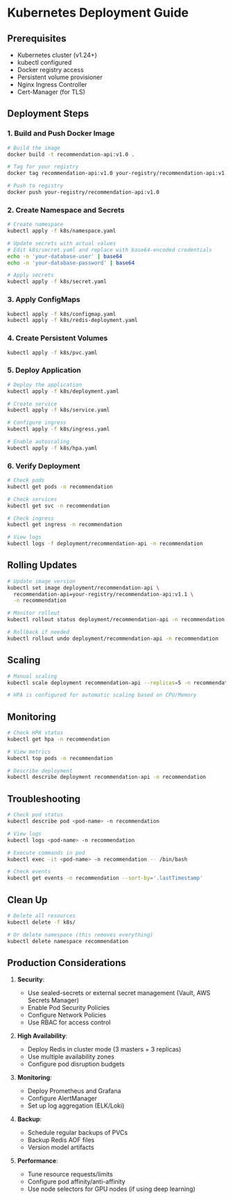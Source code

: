 # Kubernetes Deployment Guide

## Prerequisites

- Kubernetes cluster (v1.24+)
- kubectl configured
- Docker registry access
- Persistent volume provisioner
- Nginx Ingress Controller
- Cert-Manager (for TLS)

## Deployment Steps

### 1. Build and Push Docker Image

```bash
# Build the image
docker build -t recommendation-api:v1.0 .

# Tag for your registry
docker tag recommendation-api:v1.0 your-registry/recommendation-api:v1.0

# Push to registry
docker push your-registry/recommendation-api:v1.0
```

### 2. Create Namespace and Secrets

```bash
# Create namespace
kubectl apply -f k8s/namespace.yaml

# Update secrets with actual values
# Edit k8s/secret.yaml and replace with base64-encoded credentials
echo -n 'your-database-user' | base64
echo -n 'your-database-password' | base64

# Apply secrets
kubectl apply -f k8s/secret.yaml
```

### 3. Apply ConfigMaps

```bash
kubectl apply -f k8s/configmap.yaml
kubectl apply -f k8s/redis-deployment.yaml
```

### 4. Create Persistent Volumes

```bash
kubectl apply -f k8s/pvc.yaml
```

### 5. Deploy Application

```bash
# Deploy the application
kubectl apply -f k8s/deployment.yaml

# Create service
kubectl apply -f k8s/service.yaml

# Configure ingress
kubectl apply -f k8s/ingress.yaml

# Enable autoscaling
kubectl apply -f k8s/hpa.yaml
```

### 6. Verify Deployment

```bash
# Check pods
kubectl get pods -n recommendation

# Check services
kubectl get svc -n recommendation

# Check ingress
kubectl get ingress -n recommendation

# View logs
kubectl logs -f deployment/recommendation-api -n recommendation
```

## Rolling Updates

```bash
# Update image version
kubectl set image deployment/recommendation-api \
  recommendation-api=your-registry/recommendation-api:v1.1 \
  -n recommendation

# Monitor rollout
kubectl rollout status deployment/recommendation-api -n recommendation

# Rollback if needed
kubectl rollout undo deployment/recommendation-api -n recommendation
```

## Scaling

```bash
# Manual scaling
kubectl scale deployment recommendation-api --replicas=5 -n recommendation

# HPA is configured for automatic scaling based on CPU/Memory
```

## Monitoring

```bash
# Check HPA status
kubectl get hpa -n recommendation

# View metrics
kubectl top pods -n recommendation

# Describe deployment
kubectl describe deployment recommendation-api -n recommendation
```

## Troubleshooting

```bash
# Check pod status
kubectl describe pod <pod-name> -n recommendation

# View logs
kubectl logs <pod-name> -n recommendation

# Execute commands in pod
kubectl exec -it <pod-name> -n recommendation -- /bin/bash

# Check events
kubectl get events -n recommendation --sort-by='.lastTimestamp'
```

## Clean Up

```bash
# Delete all resources
kubectl delete -f k8s/

# Or delete namespace (this removes everything)
kubectl delete namespace recommendation
```

## Production Considerations

1. **Security**:
   - Use sealed-secrets or external secret management (Vault, AWS Secrets Manager)
   - Enable Pod Security Policies
   - Configure Network Policies
   - Use RBAC for access control

2. **High Availability**:
   - Deploy Redis in cluster mode (3 masters + 3 replicas)
   - Use multiple availability zones
   - Configure pod disruption budgets

3. **Monitoring**:
   - Deploy Prometheus and Grafana
   - Configure AlertManager
   - Set up log aggregation (ELK/Loki)

4. **Backup**:
   - Schedule regular backups of PVCs
   - Backup Redis AOF files
   - Version model artifacts

5. **Performance**:
   - Tune resource requests/limits
   - Configure pod affinity/anti-affinity
   - Use node selectors for GPU nodes (if using deep learning)
